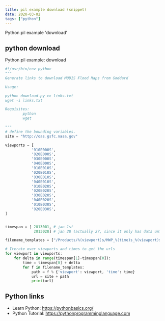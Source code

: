 ```yaml
---
title: pil example download (snippet)
date: 2020-03-02
tags: ["python"]
---
```

Python pil example 'download'


## python download

Python pil example: download

```python
#!/usr/bin/env python
"""
Generate links to download MODIS Flood Maps from Goddard

Usage:

python download.py >> links.txt
wget -i links.txt

Requisites:
        python
        wget

"""
# define the bounding variables.
site = "http://oas.gsfc.nasa.gov"

viewports = [
            '010E000S',
            '020E000S',
            '030E000S',
            '040E000S',
            '010E010S',
            '020E010S',
            '030E010S',
            '040E010S',
            '010E020S',
            '020E020S',
            '030E020S',
            '040E020S',
            '010E030S',
            '020E030S',
]


timespan = [ 2013001, # jan 1st
             2013028] # jan 28 (actually 27, since it only has data until yesterday)

filename_templates = ["/Products/%(viewport)s/MWP_%(time)s_%(viewport)s_3D3OT.tif",]

# Iterate over viewports and times to get the urls
for viewport in viewports:
    for delta in range(timespan[1]-timespan[0]):
        time = timespan[0] + delta
        for f in filename_templates:
            path = f % {'viewport': viewport, 'time': time}
            url = site + path
            print(url)


```

## Python links

- Learn Python: https://pythonbasics.org/
- Python Tutorial: https://pythonprogramminglanguage.com
